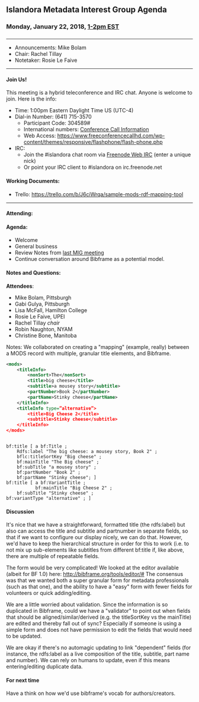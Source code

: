 ## Islandora Metadata Interest Group Agenda
### Monday, January 22, 2018, [1-2pm EST](http://www.thetimezoneconverter.com/?t=1%20pm&tz=Toronto&)
### 
---
* Announcements: Mike Bolam
* Chair: Rachel Tillay
* Notetaker: Rosie Le Faive 
---

#### Join Us!
This meeting is a hybrid teleconference and IRC chat. Anyone is welcome to join. Here is the info:
* Time: 1:00pm Eastern Daylight Time US (UTC-4)
* Dial-in Number: (641) 715-3570
  * Participant Code: 304589#
  * International numbers: [Conference Call Information](https://github.com/Islandora-CLAW/CLAW/wiki/Conference-Call-Information)
  * Web Access: https://www.freeconferencecallhd.com/wp-content/themes/responsive/flashphone/flash-phone.php
* IRC:
  * Join the #islandora chat room via [Freenode Web IRC](http://webchat.freenode.net/) (enter a unique nick)
  * Or point your IRC client to #islandora on irc.freenode.net
  
#### Working Documents:
* Trello: https://trello.com/b/J6ciWrqa/sample-mods-rdf-mapping-tool
---

#### Attending:

#### Agenda:
* Welcome
* General business
* Review Notes from [last MIG meeting](https://github.com/islandora-interest-groups/Islandora-Metadata-Interest-Group/blob/main/Meetings/2018/2018-01-08.md)
* Continue conversation around Bibframe as a potential model. 

#### Notes and Questions:
**Attendees**:
* Mike Bolam, Pittsburgh
* Gabi Gulya, Pittsburgh
* Lisa McFall, Hamilton College
* Rosie Le Faive, UPEI
* Rachel Tillay *chair*
* Robin Naughton, NYAM
* Christine Bone, Manitoba

Notes: We collaborated on creating a "mapping" (example, really) between a MODS record with multiple, granular title elements, and Bibframe.

```xml
<mods>
    <titleInfo>
        <nonSort>The</nonSort>
        <title>big cheese</title>
        <subtitle>a mousey story</subtitle>
        <partNumber>Book 2</partNumber>
        <partName>Stinky cheese</partName>
    </titleInfo>
    <titleInfo type=”alternative”>
        <title>Big Cheese 2</title>
        <subtitle>Stinky cheese</subtitle>
    </titleInfo>
</mods>

```

```turtle

bf:title [ a bf:Title ; 
	Rdfs:label "The big cheese: a mousey story, Book 2" ;
	bflc:titleSortKey "Big cheese" ;
	bf:mainTitle "The Big cheese" ;
	bf:subTitle "a mousey story" ;
	bf:partNumber "Book 2" ;
	bf:partName "Stinky cheese"; ]
bf:title [ a bf:VariantTitle ;
           bf:mainTitle "Big Cheese 2" ;
	bf:subTitle "Stinky cheese" ;
bf:variantType "alternative" ; ]

```
#### Discussion

It's nice that we have a straightforward, formatted title (the rdfs:label) but also can access the title and subtitle and partnumber in separate fields, so that if we want to configure our display nicely, we can do that. However, we'd have to keep the hierarchical structure in order for this to work (i.e. to not mix up sub-elements like subtitles from different bf:title if, like above, there are multiple of repeatable fields.

The form would be very complicated! We looked at the editor available (albeit for BF 1.0) here:  http://bibframe.org/tools/editor/# The consensus was that we wanted both a super granular form for metadata professionals (such as that one), and the ability to have a "easy" form with fewer fields for volunteers or quick adding/editing.

We are a little worried about validation. Since the information is so duplicated in Bibframe, could we have a "validator" to point out when fields that should be aligned/similar/derived (e.g. the titleSortKey vs the mainTitle) are edited and thereby fall out of sync? Especially if someone is using a simple form and does not have permission to edit the fields that would need to be updated.

We are okay if there's no automagic updating to link "dependent" fields (for instance, the rdfs:label as a live composition of the title, subtitle, part name and number). We can rely on humans to update, even if this means entering/editing duplicate data.

#### For next time

Have a think on how we'd use bibframe's vocab for authors/creators. 
